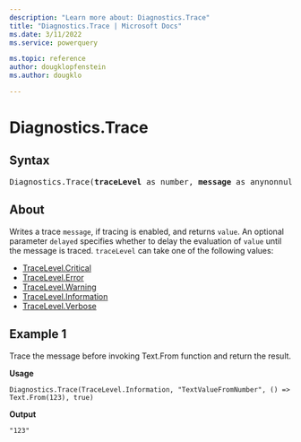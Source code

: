 ```yaml
---
description: "Learn more about: Diagnostics.Trace"
title: "Diagnostics.Trace | Microsoft Docs"
ms.date: 3/11/2022
ms.service: powerquery

ms.topic: reference
author: dougklopfenstein
ms.author: dougklo

---
```

# Diagnostics.Trace
## Syntax

<pre>
Diagnostics.Trace(<b>traceLevel</b> as number, <b>message</b> as anynonnull, <b>value</b> as any, optional <b>delayed</b> as nullable logical) as any
</pre>

## About  

Writes a trace `message`, if tracing is enabled, and returns `value`. An optional parameter `delayed` specifies whether to delay the evaluation of `value` until the message is traced. `traceLevel` can take one of the following values:

- [TraceLevel.Critical](/powerquery-m/tracelevel-critical)
- [TraceLevel.Error](/powerquery-m/tracelevel-error)
- [TraceLevel.Warning](/powerquery-m/tracelevel-warning)  
- [TraceLevel.Information](/powerquery-m/tracelevel-information)  
- [TraceLevel.Verbose](/powerquery-m/tracelevel-verbose)
  
## Example 1  

Trace the message before invoking Text.From function and return the result.

**Usage**

```
Diagnostics.Trace(TraceLevel.Information, "TextValueFromNumber", () => Text.From(123), true)
```

**Output**

`"123"`
